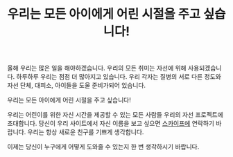 ﻿---
layout: post

title: 우리는 모든 아이에게 어린 시절을 주고 싶습니다!
meta: 하루하루 우리는 점점 더 많아지고 있습니다.
cover_img: 2018.01.21/my_photo_1.png
cover_fit: contain

category: news

lang: kr
ref: lincoln_virus_news_5
---

올해 우리는 많은 일을 해야하겠습니다. 
우리의 모든 취미는 자선에 위해  사용되겠습니다. 
하루하루 우리는 점점 더 많아지고 있습니다. 
우리 각자는 질병의 서로 다른 정도와 자선 단체, 대피소, 아이들을 도울 준비가되어 있습니다.

우리는 모든 아이에게 어린 시절을 주고 싶습니다!

우리는 어린이를 위한 자신 시간을 제공할 수 있는 모든 사람들 우리의 자선 프로젝트에 초대합니다. 
당신이 우리 사이트에서 자신 이름을 보고 싶으면 <a href="skype:chutkoy89?chat" target="_blank">스카이프에</a> 연락하기 바랍니다. 우리는 항상 새로운 친구를 기쁘게 생각합니다.

이제는 당신이 누구에게 어떻게 도와줄 수 있는지 한 번 생각하시기 바랍니다. 

